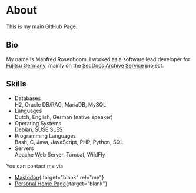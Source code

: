 # About
This is my main GitHub Page.

## Bio
My name is Manfred Rosenboom. I worked as a software lead developer for 
[Fujitsu Germany](https://global.fujitsu/de-de), mainly on the
[SecDocs Archive Service](https://www.fujitsu.com/de/products/computing/servers/mainframe/bs2000/ccp/) 
project.

## Skills

* Databases  
  H2, Oracle DB/RAC, MariaDB, MySQL
* Languages  
  Dutch, English, German (native speaker)
* Operating Systems  
  Debian, SUSE SLES
* Programming Languages  
  Bash, C, Java, JavaScript, PHP, Python, SQL
* Servers  
  Apache Web Server, Tomcat, WildFly

You can contact me via 

* [Mastodon]{:target="blank" rel="me"}
* [Personal Home Page]{:target="blank"}

[Mastodon]: https://mastodon.social/@maroph
[Personal Home Page]: https://manfred.rosenboom.name/
